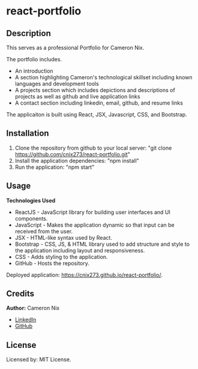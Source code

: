 # react-portfolio

## Description

This serves as a professional Portfolio for Cameron Nix.

The portfolio includes.
* An introduction
* A section highlighting Cameron's technological skillset including known languages and development tools
* A projects section which includes depictions and descriptions of projects as well as github and live application links
* A contact section including linkedin, email, github, and resume links

The applicaiton is built using React, JSX, Javascript, CSS, and Bootstrap.

## Installation

1. Clone the repository from github to your local server: "git clone https://github.com/cnix273/react-portfolio.git"
3. Install the application dependencies: "npm install"
2. Run the application: "npm start"

## Usage

**Technologies Used**
* ReactJS - JavaScript library for building user interfaces and UI components.
* JavaScript - Makes the application dynamic so that input can be received from the user.
* JSX - HTML-like syntax used by React.
* Bootstrap - CSS, JS, & HTML library used to add structure and style to the application including layout and responsiveness.
* CSS - Adds styling to the application.
* GitHub - Hosts the repository.

Deployed application: https://cnix273.github.io/react-portfolio/.

## Credits

**Author:** Cameron Nix
* [LinkedIn](https://www.linkedin.com/in/cameronnix/)
* [GitHub](https://github.com/cnix273)

## License

Licensed by: MIT License.